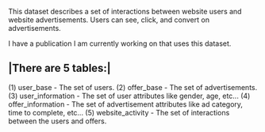This dataset describes a set of interactions between website users and website advertisements. Users can see, click, and convert on advertisements.

I have a publication I am currently working on that uses this dataset.

|There are 5 tables:|
---------------------
(1) user_base         - The set of users. 
(2) offer_base        - The set of advertisements. 
(3) user_information  - The set of user attributes like gender, age, etc... 
(4) offer_information - The set of advertisement attributes like ad category, time to complete, etc... 
(5) website_activity  - The set of interactions between the users and offers.
